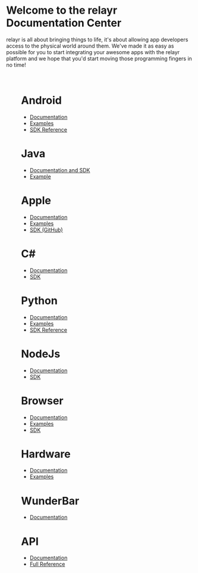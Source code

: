 <h1>Welcome to the relayr Documentation Center</h1>
<p>relayr is all about bringing things to life, it's about allowing app developers access to the physical world around them. 
We've made it as easy as possible for you to start integrating your awesome apps with the relayr platform and we hope that you'd start moving those programming fingers in no time! </p>
<br>
<div class="platforms">
  
  <figure class="android"><h1>Android<i class="flaticon-android"></i></h1>
    <ul>
      <a href="/documents/Android/Reference" target="_self"><li>Documentation <i class="fa fa-angle-right"></i></li></a> 
      <a href="/documents/Android/Examples/thermometer" target="_self"><li>Examples <i class="fa fa-angle-right"></i></li></a> 
      <a href="https://developer.relayr.io/rendered-doc/javadoc/index.html" target="_blank"><li>SDK Reference <i class="fa fa-angle-right"></i></li></a>
	</ul>
</figure>
<figure class="nodejs"><h1>Java<i class="flaticon-cloud"></i></h1>
    <ul>
      <a href="https://github.com/relayr/java-sdk" target="_blank"><li>Documentation and SDK <i class="fa fa-angle-right"></i></li></a> 
      <a href="https://github.com/relayr/java-sdk-example" target="_blank"><li>Example <i class="fa fa-github"></i></li></a> 
     </ul>

  </figure>
  <figure class="apple"><h1>Apple<i class="flaticon-apple"></i></h1>
    <ul>
      <a href="/documents/Apple/Introduction" target="_self"><li>Documentation <i class="fa fa-angle-right"></i></li></a> 
      <a href="/documents/Apple/Examples/thermometer" target="_self"><li>Examples <i class="fa fa-angle-right"></i></li></a> 
      <a href="https://github.com/relayr/apple-sdk" target="_blank"><li>SDK (GitHub) <i class="fa fa-github"></i></li></a> 
    </ul>
  </figure>
  <figure class="csharp"><h1>C#<br><i class="flaticon-csharp"></i></h1>
    <ul>
      <a href="/documents/CSharp/Reference" target="_self"><li>Documentation <i class="fa fa-angle-right"></i></li></a> 
      <a href="/documents/CSharp/Csharp" target="_self" ><li>SDK <i class="fa fa-angle-right"></i></li></a> 
    </ul>
  </figure>
  <figure class="python"><h1>Python<br><i class="flaticon-python"></i></h1>
    <ul>
      <a href="/documents/Python/Introduction" target="_self"><li>Documentation <i class="fa fa-angle-right"></i></li></a> 
      <a href="http://relayr.readthedocs.org/en/latest/examples.html" target="_blank"><li>Examples <i class="fa fa-angle-right"></i></li></a> 
      <a href="http://relayr.readthedocs.org/en/latest/" target="_blank"><li>SDK Reference <i class="fa fa-angle-right"></i></li></a> 
    </ul>
  </figure>
  <figure class="nodejs"><h1>NodeJs<br><i class="flaticon-js"></i></h1>
    <ul>
      <a href="/documents/Nodejs/Reference" target="_self"><li>Documentation <i class="fa fa-angle-right"></i></li></a> 
      <a href="https://developer.relayr.io/documents/Nodejs/nodejs" target="_self"><li>SDK <i class="fa fa-angle-right"></i></li></a> 
    </ul>
  </figure>
  <figure class="browser"><h1>Browser<br><i class="flaticon-html"></i></h1>
    <ul>
      <a href="/documents/Browser/Introduction" target="_self"><li>Documentation <i class="fa fa-angle-right"></i></li></a>
  		<a href="/documents/Browser/Examples/canttouchthis" target="_self"><li>Examples <i class="fa fa-angle-right"></i></li></a>  
      <a href="/documents/Browser/JavaScriptSDK" target="_self"><li>SDK <i class="fa fa-angle-right"></i></li></a> 
    </ul>
  </figure>  
  <figure class="csharp"><h1>Hardware<br><i class="flaticon-embedded"></i></h1>
    <ul>
      <a href="/documents/Hardware/Introduction" target="_self"><li>Documentation <i class="fa fa-angle-right"></i></li></a> 
      <a href="/documents/Hardware/Examples/sampleapps" target="_self"><li>Examples <i class="fa fa-angle-right"></i></li></a> 
    </ul>
  </figure>  

  <figure class="apple"><h1>WunderBar <i class="icon-wunderbar-logo"></i><br></h1>
    <ul>
      <a href="/documents/WunderBar/Introduction" target="_self"><li>Documentation <i class="fa fa-angle-right"></i></li></a> 
    </ul>
  </figure>
  <figure class="python"><h1>API<br><i class="flaticon-cloud"></i></h1>
    <ul>
      <a href="/documents/relayrAPI/Introduction" target="_self"><li>Documentation <i class="fa fa-angle-right"></i></li></a> 
      <a href="http://docs.wunderbarregistration.apiary.io/" target="_blank"><li>Full Reference<i class="fa fa-angle-right"></i></li></a> 
    </ul>
  </figure>  

  <div id="repo2"></div>
</div>
